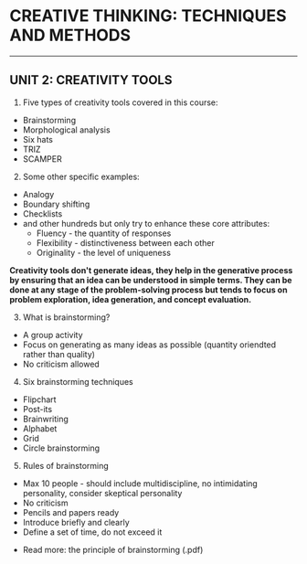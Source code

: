 # CREATIVE THINKING: TECHNIQUES AND METHODS
-----------------------------------------------------------------------------------------

## UNIT 2: CREATIVITY TOOLS

1. Five types of creativity tools covered in this course:
  - Brainstorming
  - Morphological analysis
  - Six hats
  - TRIZ
  - SCAMPER
  
2. Some other specific examples:
  - Analogy
  - Boundary shifting
  - Checklists
  - and other hundreds but only try to enhance these core attributes:
    + Fluency - the quantity of responses
    + Flexibility - distinctiveness between each other
    + Originality - the level of uniqueness
  
  **Creativity tools don't generate ideas, they help in the generative process by ensuring that an idea can be understood in simple terms. They can be done at any stage of the problem-solving process but tends to focus on problem exploration, idea generation, and concept evaluation.**

3. What is brainstorming?
  - A group activity
  - Focus on generating as many ideas as possible (quantity oriendted rather than quality)
  - No criticism allowed
  
4. Six brainstorming techniques
  - Flipchart
  - Post-its
  - Brainwriting
  - Alphabet
  - Grid
  - Circle brainstorming
  
5. Rules of brainstorming
  - Max 10 people - should include multidiscipline, no intimidating personality, consider skeptical personality
  - No criticism
  - Pencils and papers ready
  - Introduce briefly and clearly
  - Define a set of time, do not exceed it
 
 * Read more: the principle of brainstorming (.pdf)
